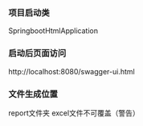 ### 项目启动类
SpringbootHtmlApplication

### 启动后页面访问
http://localhost:8080/swagger-ui.html

### 文件生成位置
report文件夹  excel文件不可覆盖（警告）
